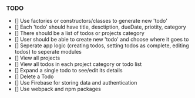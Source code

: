 ### TODO

- [] Use factories or constructors/classes to generate new 'todo'
- [] Each 'todo' should have title, desctiption, dueDate, priotity, category
- [] There should be a list of todos or projects category
- [] User should be able to create new 'todo' and choose where it goes to
- [] Seperate app logic (creating todos, setting todos as complete, editing todos) to seperate modules
- [] View all projects
- [] View all todos in each project category or todo list
- [] Expand a single todo to see/edit its details
- [] Delete a Todo
- [] Use Firebase for storing data and authentication 
- [] Use webpack and npm packages